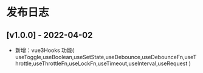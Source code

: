 # 发布日志

## [v1.0.0] - 2022-04-02

- 新增：vue3Hooks 功能( useToggle,useBoolean,useSetState,useDebounce,useDebounceFn,useThrottle,useThrottleFn,useLockFn,useTimeout,useInterval,useRequest )
